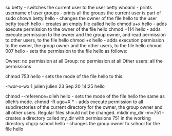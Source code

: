 
su betty - switches the current user to the user betty
whoami - prints username of user
groups - prints all the groups the current user is part of
sudo chown betty hello -  changes the owner of the file hello to the user betty
touch hello -  creates an empty file called hello
chmod u+x hello - adds execute permission to the owner of the file hello
chmod +114 hello - adds execute permission to the owner and the group owner, and read permission to other users, to the file hello
chmod +x hello - adds execution permission to the owner, the group owner and the other users, to the file hello
chmod 007 hello - sets the permission to the file hello as follows:

Owner: no permission at all
Group: no permission at all
Other users: all the permissions

chmod 753 hello - sets the mode of the file hello to this:

-rwxr-x-wx 1 julien julien 23 Sep 20 14:25 hello

chmod --reference=olleh hello - sets the mode of the file hello the same as olleh’s mode.
chmod -R ugo+X * - adds execute permission to all subdirectories of the current directory for the owner, the group owner and all other users. Regular files should not be changed.
mkdir my_dir -m=751 - creates a directory called my_dir with permissions 751 in the working directory
chgrp school hello - changes the group owner to school for the file hello

